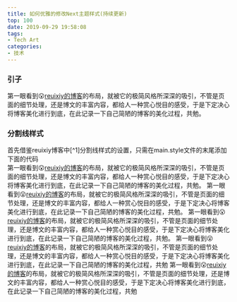 ```yaml
---
title: 如何优雅的修改Next主题样式(持续更新)
top: 100
date: 2019-09-29 19:58:08
tags:
- Tech Art
categories:
- 技术
---
```


### 引子
第一眼看到😮[reuixiy的博客](https://io-oi.me/tech/redesign-this-blog-under-minimalism/)的布局，就被它的极简风格所深深的吸引，不管是页面的细节处理，还是博文的丰富内容，都给人一种赏心悦目的感受，于是下定决心将博客美化进行到底，在此记录一下自己简陋的博客的美化过程，共勉。
### 分割线样式
首先借鉴reuixiy博客中[^1]分割线样式的设置，只需在main.style文件的末尾添加下面的代码  
第一眼看到😮[reuixiy的博客](https://io-oi.me/tech/redesign-this-blog-under-minimalism/)的布局，就被它的极简风格所深深的吸引，不管是页面的细节处理，还是博文的丰富内容，都给人一种赏心悦目的感受，于是下定决心将博客美化进行到底，在此记录一下自己简陋的博客的美化过程，共勉。
第一眼看到😮[reuixiy的博客](https://io-oi.me/tech/redesign-this-blog-under-minimalism/)的布局，就被它的极简风格所深深的吸引，不管是页面的细节处理，还是博文的丰富内容，都给人一种赏心悦目的感受，于是下定决心将博客美化进行到底，在此记录一下自己简陋的博客的美化过程，共勉。
第一眼看到😮[reuixiy的博客](https://io-oi.me/tech/redesign-this-blog-under-minimalism/)的布局，就被它的极简风格所深深的吸引，不管是页面的细节处理，还是博文的丰富内容，都给人一种赏心悦目的感受，于是下定决心将博客美化进行到底，在此记录一下自己简陋的博客的美化过程，共勉。
第一眼看到😮[reuixiy的博客](https://io-oi.me/tech/redesign-this-blog-under-minimalism/)的布局，就被它的极简风格所深深的吸引，不管是页面的细节处理，还是博文的丰富内容，都给人一种赏心悦目的感受，于是下定决心将博客美化进行到底，在此记录一下自己简陋的博客的美化过程，共勉
第一眼看到😮[reuixiy的博客](https://io-oi.me/tech/redesign-this-blog-under-minimalism/)的布局，就被它的极简风格所深深的吸引，不管是页面的细节处理，还是博文的丰富内容，都给人一种赏心悦目的感受，于是下定决心将博客美化进行到底，在此记录一下自己简陋的博客的美化过程，共勉

